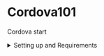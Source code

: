 # Cordova101
Cordova start 

<details>  
<summary>  
Setting up and Requirements
</summary>  

 > What you'll need  

 1. [Node JS](https://nodejs.org/en/download/) which is a Javascript runtime environment that allows for execution of aync network applications 
 2. [Android SDK](https://dl.google.com/android/repository/sdk-tools-windows-3859397.zip) which is a host of tools that allow a developer to interface with and acces Native Android SDKs  -->Will provide proper download link 
 3. [Java JDK](http://www.oracle.com/technetwork/java/javase/downloads/jdk8-downloads-2133151.html)  
 4. [Gradle](https://gradle.org/install/) A build to for Java projects

 ### Notes 
 + NodeJS comes with a package maanger called `npm`  
 + Install *Cordova* via *npm* by opening the _NodeJS Command Console_ (Search for *Node* from your operating system's search module and select the *Node Commandline Tool*)  
 ![alt Search for Node](node.png) 
 + Install Cordova by running this command from the Node terminal 
 ```bash 
 npm i -g cordova 
 ```
+ Use [this tutorial](http://docs.oracle.com/javase/7/docs/webnotes/install/windows/jdk-installation-windows.html) to learn how to configure Java on Windows  
+ For Linux Users [use this tutorial](https://www.digitalocean.com/community/tutorials/how-to-install-java-on-ubuntu-with-apt-get) 
+ Ensure *Gradle* , *Node* and *Java* are properly installed 
```bash 
gradle -v
``` 
```bash 
java -version
``` 
```bash 
node -v 
``` 
Running the above commands from the terminal or commandline should give version number for each tool
 
</details>
